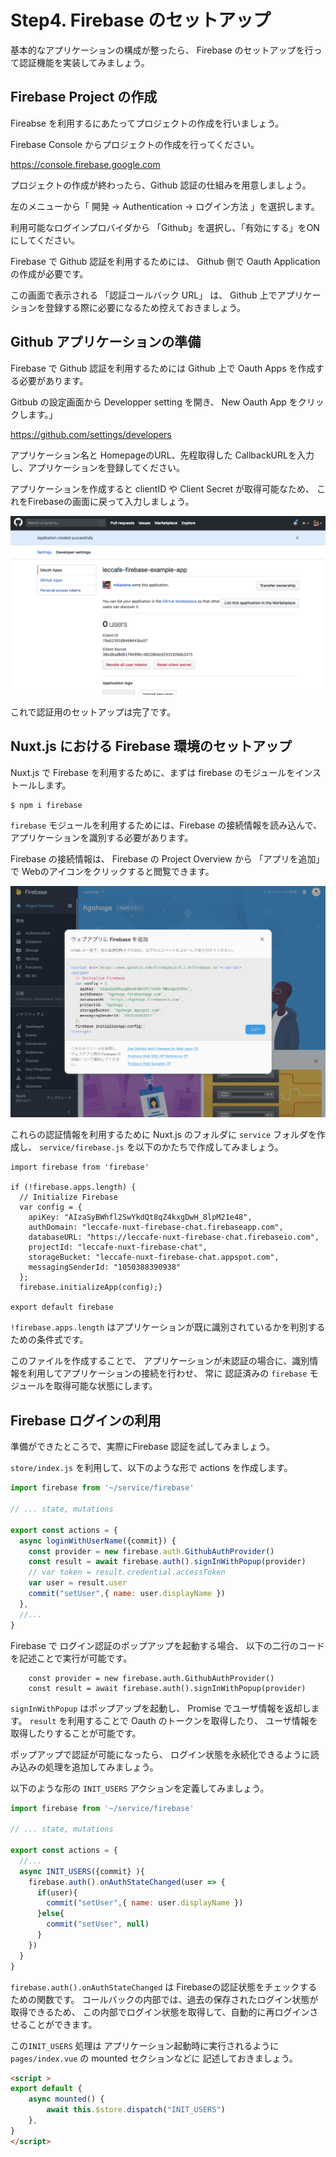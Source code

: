 # Step4. Firebase のセットアップ

基本的なアプリケーションの構成が整ったら、
Firebase のセットアップを行って認証機能を実装してみましょう。

## Firebase Project の作成

Fireabse を利用するにあたってプロジェクトの作成を行いましょう。

Firebase Console からプロジェクトの作成を行ってください。

https://console.firebase.google.com

プロジェクトの作成が終わったら、Github 認証の仕組みを用意しましょう。

左のメニューから「 開発 → Authentication → ログイン方法 」を選択します。

利用可能なログインプロバイダから 「Github」を選択し、「有効にする」をONにしてください。

Firebase で Github 認証を利用するためには、
Github 側で Oauth Application の作成が必要です。

この画面で表示される 「認証コールバック URL」 は、
Github 上でアプリケーションを登録する際に必要になるため控えておきましょう。

## Github アプリケーションの準備

Firebase で Github 認証を利用するためには Github 上で Oauth Apps を作成する必要があります。

Gitbub の設定画面から Developper setting を開き、 New Oauth App をクリックします。」

https://github.com/settings/developers

アプリケーション名と HomepageのURL、先程取得した CallbackURLを入力し、アプリケーションを登録してください。

アプリケーションを作成すると clientID や Client Secret が取得可能なため、
これをFirebaseの画面に戻って入力しましょう。

![](./step4/github_auth.png)

これで認証用のセットアップは完了です。

## Nuxt.js における Firebase 環境のセットアップ

Nuxt.js で Firebase を利用するために、まずは firebase のモジュールをインストールします。

```
$ npm i firebase
```

`firebase` モジュールを利用するためには、Firebase の接続情報を読み込んで、
アプリケーションを識別する必要があります。

Firebase の接続情報は、 Firebase の Project Overview から 「アプリを追加」で Webのアイコンをクリックすると閲覧できます。

![](./step4/firebase_credentials.png)

これらの認証情報を利用するために Nuxt.js のフォルダに `service` フォルダを作成し、
`service/firebase.js` を以下のかたちで作成してみましょう。

```
import firebase from 'firebase'

if (!firebase.apps.length) {
  // Initialize Firebase
  var config = {
    apiKey: "AIzaSyBWhfl2SwYkdQt8qZ4kxgDwH_8lpM21e48",
    authDomain: "leccafe-nuxt-firebase-chat.firebaseapp.com",
    databaseURL: "https://leccafe-nuxt-firebase-chat.firebaseio.com",
    projectId: "leccafe-nuxt-firebase-chat",
    storageBucket: "leccafe-nuxt-firebase-chat.appspot.com",
    messagingSenderId: "1050388390938"
  };
  firebase.initializeApp(config);}

export default firebase
```

`!firebase.apps.length` はアプリケーションが既に識別されているかを判別するための条件式です。

このファイルを作成することで、
アプリケーションが未認証の場合に、識別情報を利用してアプリケーションの接続を行わせ、
常に 認証済みの `firebase` モジュールを取得可能な状態にします。

## Firebase ログインの利用

準備ができたところで、実際にFirebase 認証を試してみましょう。

`store/index.js` を利用して、以下のような形で actions を作成します。

```js
import firebase from '~/service/firebase'

// ... state, mutations

export const actions = {
  async loginWithUserName({commit}) {
    const provider = new firebase.auth.GithubAuthProvider()
    const result = await firebase.auth().signInWithPopup(provider)
    // var token = result.credential.accessToken
    var user = result.user
    commit("setUser",{ name: user.displayName })
  },
  //...
}
```

Firebase で ログイン認証のポップアップを起動する場合、
以下の二行のコードを記述ことで実行が可能です。

```
    const provider = new firebase.auth.GithubAuthProvider()
    const result = await firebase.auth().signInWithPopup(provider)
```

`signInWithPopup` はポップアップを起動し、 Promise でユーザ情報を返却します。
`result` を利用することで Oauth のトークンを取得したり、
ユーザ情報を取得したりすることが可能です。


ポップアップで認証が可能になったら、
ログイン状態を永続化できるように読み込みの処理を追加してみましょう。

以下のような形の `INIT_USERS` アクションを定義してみましょう。

```js
import firebase from '~/service/firebase'

// ... state, mutations

export const actions = {
  //...
  async INIT_USERS({commit} ){
    firebase.auth().onAuthStateChanged(user => {
      if(user){
        commit("setUser",{ name: user.displayName })
      }else{
        commit("setUser", null)
      }
    })
  }
}
```

`firebase.auth().onAuthStateChanged` は Firebaseの認証状態をチェックするための関数です。
コールバックの内部では、過去の保存されたログイン状態が取得できるため、
この内部でログイン状態を取得して、自動的に再ログインさせることができます。

この`INIT_USERS` 処理は アプリケーション起動時に実行されるように 
`pages/index.vue` の mounted セクションなどに 記述しておきましょう。

```html
<script >
export default {
    async mounted() {
        await this.$store.dispatch("INIT_USERS")
    },
}
</script>
```
